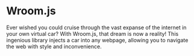 
# Wroom.js

Ever wished you could cruise through the vast expanse of the internet in your own virtual car? With Wroom.js, that dream is now a reality! This ingenious library injects a car into any webpage, allowing you to navigate the web with style and inconvenience.
